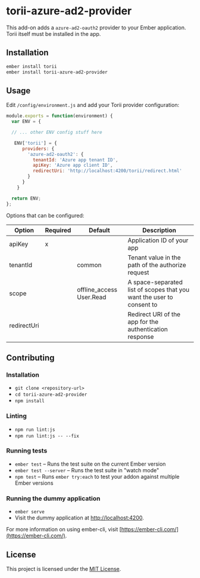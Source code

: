 torii-azure-ad2-provider
==============================================================================

This add-on adds a `azure-ad2-oauth2` provider to your Ember application. Torii itself must be installed in the app.

Installation
------------------------------------------------------------------------------

```bash
ember install torii
ember install torii-azure-ad2-provider
```


Usage
------------------------------------------------------------------------------

Edit `/config/environment.js` and add your Torii provider configuration:

```javascript
module.exports = function(environment) {
  var ENV = {

  // ... other ENV config stuff here

   ENV['torii'] = {
      providers: {
        'azure-ad2-oauth2': {
          tenantId: 'Azure app tenant ID',
          apiKey: 'Azure app client ID',
          redirectUri: 'http://localhost:4200/torii/redirect.html'
        }
      }
    }

  return ENV;
};
```

Options that can be configured:

| Option | Required | Default | Description |
|--------|----------|---------|-------------|
| apiKey | x | | Application ID of your app |
| tenantId | | common | Tenant value in the path of the authorize request |
| scope | | offline_access User.Read | A space-separated list of scopes that you want the user to consent to |
| redirectUri | | | Redirect URI of the app for the authentication response |


Contributing
------------------------------------------------------------------------------

### Installation

* `git clone <repository-url>`
* `cd torii-azure-ad2-provider`
* `npm install`

### Linting

* `npm run lint:js`
* `npm run lint:js -- --fix`

### Running tests

* `ember test` – Runs the test suite on the current Ember version
* `ember test --server` – Runs the test suite in "watch mode"
* `npm test` – Runs `ember try:each` to test your addon against multiple Ember versions

### Running the dummy application

* `ember serve`
* Visit the dummy application at [http://localhost:4200](http://localhost:4200).

For more information on using ember-cli, visit [https://ember-cli.com/](https://ember-cli.com/).

License
------------------------------------------------------------------------------

This project is licensed under the [MIT License](LICENSE.md).
